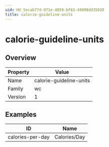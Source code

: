 ```yaml
---
uid: HV_5ecab77d-971e-4859-bf63-49098dd35020
title: calorie-guideline-units
---
```


# calorie-guideline-units

## Overview

Property|Value
---|--- 
Name|calorie-guideline-units 
Family|wc 
Version|1

## Examples

ID|Name
---|--- 
calories-per-day|Calories/Day